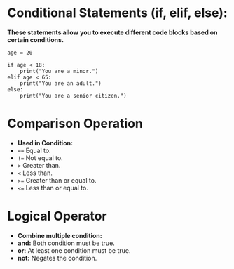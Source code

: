 # **Conditional Statements (if, elif, else):** 
**These statements allow you to execute different code blocks based on certain conditions.**
 
```
age = 20

if age < 18:
    print("You are a minor.")
elif age < 65:
    print("You are an adult.")
else:
    print("You are a senior citizen.")

```

# **Comparison Operation**
- **Used in Condition:**
 - ```==``` Equal to. 
 - ```!=``` Not equal to.
 - ```>```  Greater than.
 - ```<```  Less than.
 - ```>=``` Greater than or equal to.
 - ```<=``` Less than or equal to.

# Logical Operator
- **Combine multiple condition:**
 - **and:** Both condition must be true.
 - **or:**  At least one condition must be true.
 - **not:** Negates the condition.